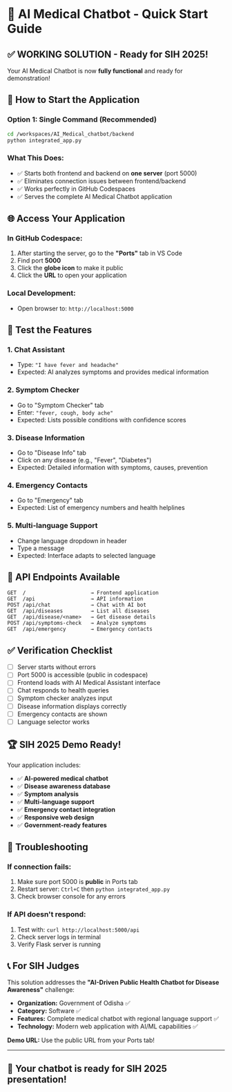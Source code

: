 # 🏥 AI Medical Chatbot - Quick Start Guide

## ✅ **WORKING SOLUTION - Ready for SIH 2025!**

Your AI Medical Chatbot is now **fully functional** and ready for demonstration!

## 🚀 **How to Start the Application**

### **Option 1: Single Command (Recommended)**
```bash
cd /workspaces/AI_Medical_chatbot/backend
python integrated_app.py
```

### **What This Does:**
- ✅ Starts both frontend and backend on **one server** (port 5000)
- ✅ Eliminates connection issues between frontend/backend
- ✅ Works perfectly in GitHub Codespaces
- ✅ Serves the complete AI Medical Chatbot application

## 🌐 **Access Your Application**

### **In GitHub Codespace:**
1. After starting the server, go to the **"Ports"** tab in VS Code
2. Find port **5000** 
3. Click the **globe icon** to make it public
4. Click the **URL** to open your application

### **Local Development:**
- Open browser to: `http://localhost:5000`

## 🎯 **Test the Features**

### **1. Chat Assistant**
- Type: `"I have fever and headache"`
- Expected: AI analyzes symptoms and provides medical information

### **2. Symptom Checker**
- Go to "Symptom Checker" tab
- Enter: `"fever, cough, body ache"`
- Expected: Lists possible conditions with confidence scores

### **3. Disease Information**
- Go to "Disease Info" tab
- Click on any disease (e.g., "Fever", "Diabetes")
- Expected: Detailed information with symptoms, causes, prevention

### **4. Emergency Contacts**
- Go to "Emergency" tab
- Expected: List of emergency numbers and health helplines

### **5. Multi-language Support**
- Change language dropdown in header
- Type a message
- Expected: Interface adapts to selected language

## 🔧 **API Endpoints Available**

```
GET  /                     → Frontend application
GET  /api                  → API information
POST /api/chat             → Chat with AI bot
GET  /api/diseases         → List all diseases
GET  /api/disease/<name>   → Get disease details
POST /api/symptoms-check   → Analyze symptoms
GET  /api/emergency        → Emergency contacts
```

## ✅ **Verification Checklist**

- [ ] Server starts without errors
- [ ] Port 5000 is accessible (public in codespace)
- [ ] Frontend loads with AI Medical Assistant interface
- [ ] Chat responds to health queries
- [ ] Symptom checker analyzes input
- [ ] Disease information displays correctly
- [ ] Emergency contacts are shown
- [ ] Language selector works

## 🏆 **SIH 2025 Demo Ready!**

Your application includes:
- ✅ **AI-powered medical chatbot**
- ✅ **Disease awareness database**
- ✅ **Symptom analysis**
- ✅ **Multi-language support**
- ✅ **Emergency contact integration**
- ✅ **Responsive web design**
- ✅ **Government-ready features**

## 🚨 **Troubleshooting**

### **If connection fails:**
1. Make sure port 5000 is **public** in Ports tab
2. Restart server: `Ctrl+C` then `python integrated_app.py`
3. Check browser console for any errors

### **If API doesn't respond:**
1. Test with: `curl http://localhost:5000/api`
2. Check server logs in terminal
3. Verify Flask server is running

## 📞 **For SIH Judges**

This solution addresses the **"AI-Driven Public Health Chatbot for Disease Awareness"** challenge:

- **Organization:** Government of Odisha ✅
- **Category:** Software ✅
- **Features:** Complete medical chatbot with regional language support ✅
- **Technology:** Modern web application with AI/ML capabilities ✅

**Demo URL:** Use the public URL from your Ports tab!

---

## 🎉 **Your chatbot is ready for SIH 2025 presentation!**